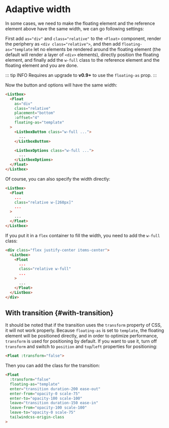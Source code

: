# Adaptive width

In some cases, we need to make the floating element and the reference element above have the same width, we can go following settings:

First add `as="div"` and `class="relative"` to the `<Float>` component, render the periphery as `<div class="relative">`, and then add `floating-as="template` let no elements be rendered around the floating element (the default will render a layer of `<div>` elements), directly position the floating element, and finally add the `w-full` class to the reference element and the floating element and you are done.

::: tip INFO
Requires an upgrade to **v0.9+** to use the `floating-as` prop.
:::

Now the button and options will have the same width:

```html
<Listbox>
  <Float
    as="div"
    class="relative"
    placement="bottom"
    :offset="4"
    floating-as="template"
  >
    <ListboxButton class="w-full ...">
      ...
    </ListboxButton>

    <ListboxOptions class="w-full ...">
      ...
    </ListboxOptions>
  </Float>
</Listbox>
```

Of course, you can also specify the width directly:

```html
<Listbox>
  <Float
    ...
    class="relative w-[260px]"
    ...
  >
    ...
  </Float>
</Listbox>
```

If you put it in a `flex` container to fill the width, you need to add the `w-full` class:

```html
<div class="flex justify-center items-center">
  <Listbox>
    <Float
      ...
      class="relative w-full"
      ...
    >
      ...
    </Float>
  </Listbox>
</div>
```

## With transition {#with-transition}

It should be noted that if the transition uses the `transform` property of CSS, it will not work properly. Because `floating-as` is set to `template`, the floating element will be positioned directly, and in order to optimize performance, `transform` is used for positioning by default. If you want to use it, turn off `transform` and switch to `position` and `top`/`left` properties for positioning:

```html
<Float :transform="false">
```

Then you can add the class for the transition:

```html
<Float
  :transform="false"
  floating-as="template"
  enter="transition duration-200 ease-out"
  enter-from="opacity-0 scale-75"
  enter-to="opacity-100 scale-100"
  leave="transition duration-150 ease-in"
  leave-from="opacity-100 scale-100"
  leave-to="opacity-0 scale-75"
  tailwindcss-origin-class
>
```
